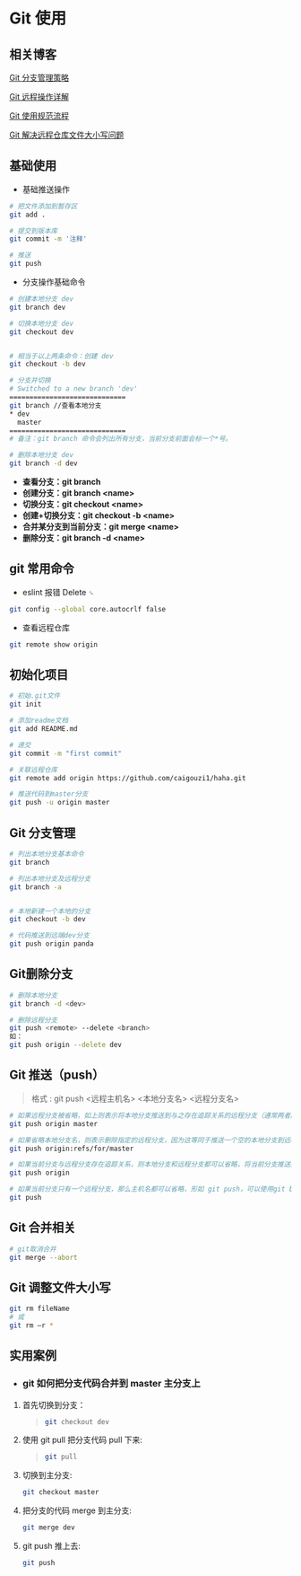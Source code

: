 # Git 使用

## 相关博客

[Git 分支管理策略](http://www.ruanyifeng.com/blog/2012/07/git.html)

[Git 远程操作详解](http://www.ruanyifeng.com/blog/2014/06/git_remote.html)

[Git 使用规范流程](http://www.ruanyifeng.com/blog/2015/08/git-use-process.html)

[Git 解决远程仓库文件大小写问题](https://www.jianshu.com/p/420d38913578)

## 基础使用

- 基础推送操作

```bash
# 把文件添加到暂存区
git add .

# 提交到版本库
git commit -m '注释'

# 推送
git push
```

- 分支操作基础命令

```bash
# 创建本地分支 dev
git branch dev

# 切换本地分支 dev
git checkout dev


# 相当于以上两条命令：创建 dev
git checkout -b dev

# 分支并切换
# Switched to a new branch 'dev'
=============================
git branch //查看本地分支
* dev
  master
=============================
# 备注：git branch 命令会列出所有分支，当前分支前面会标一个*号。

# 删除本地分支 dev
git branch -d dev
```

- **查看分支：git branch**
- **创建分支：git branch \<name\>**
- **切换分支：git checkout \<name\>**
- **创建+切换分支：git checkout -b \<name\>**
- **合并某分支到当前分支：git merge \<name\>**
- **删除分支：git branch -d \<name\>**

## git 常用命令

- eslint 报错 Delete `␍`

```bash
git config --global core.autocrlf false
```

- 查看远程仓库

```bash
git remote show origin
```

## 初始化项目

```bash
# 初始.git文件
git init

# 添加readme文档
git add README.md

# 递交
git commit -m "first commit"

# 关联远程仓库
git remote add origin https://github.com/caigouzi1/haha.git

# 推送代码到master分支
git push -u origin master
```

## Git 分支管理

```bash
# 列出本地分支基本命令
git branch

# 列出本地分支及远程分支
git branch -a


# 本地新建一个本地的分支
git checkout -b dev

# 代码推送到远端dev分支
git push origin panda
```

## Git删除分支

```bash
# 删除本地分支
git branch -d <dev>

# 删除远程分支
git push <remote> --delete <branch>
如：
git push origin --delete dev  
```

## Git 推送（push）

> 格式 : git push <远程主机名> <本地分支名> <远程分支名>

```bash
# 如果远程分支被省略，如上则表示将本地分支推送到与之存在追踪关系的远程分支（通常两者同名），如果该远程分支不存在，则会被新建
git push origin master

# 如果省略本地分支名，则表示删除指定的远程分支，因为这等同于推送一个空的本地分支到远程分支，等同于 git push origin --delete master
git push origin:refs/for/master

# 如果当前分支与远程分支存在追踪关系，则本地分支和远程分支都可以省略，将当前分支推送到origin主机的对应分支
git push origin

# 如果当前分支只有一个远程分支，那么主机名都可以省略，形如 git push，可以使用git branch -r ，查看远程的分支名
git push
```

## Git 合并相关

```bash
# git取消合并
git merge --abort
```

## Git 调整文件大小写

```bash
git rm fileName
# 或
git rm –r *
```

## 实用案例

- ### git 如何把分支代码合并到 master 主分支上

1. 首先切换到分支：

   > ```bash
   > git checkout dev
   > ```

1. 使用 git pull 把分支代码 pull 下来:

   > ```bash
   > git pull
   > ```

1. 切换到主分支:

   ```bash
   git checkout master
   ```

1. 把分支的代码 merge 到主分支:

   ```bash
   git merge dev
   ```

1. git push 推上去:

   ```bash
   git push
   ```
